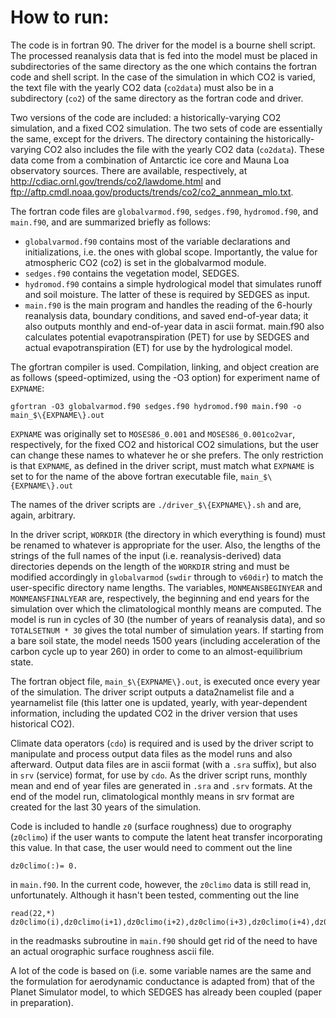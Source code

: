 # How to run:

The code is in fortran 90. The driver for the model is a bourne shell script. The processed reanalysis data that is fed into the model must be placed in subdirectories of the same directory as the one which contains the fortran code and shell script. In the case of the simulation in which CO2 is varied, the text file with the yearly CO2 data (`co2data`) must also be in a subdirectory (`co2`) of the same directory as the fortran code and driver.

Two versions of the code are included: a historically-varying CO2 simulation, and a fixed CO2 simulation. The two sets of code are essentially the same, except for the drivers. The directory containing the historically-varying CO2 also includes the file with the yearly CO2 data (`co2data`). These data come from a combination of Antarctic ice core and Mauna Loa observatory sources. There are available, respectively, at <http://cdiac.ornl.gov/trends/co2/lawdome.html> and <ftp://aftp.cmdl.noaa.gov/products/trends/co2/co2_annmean_mlo.txt>.

The fortran code files are `globalvarmod.f90`, `sedges.f90`, `hydromod.f90`, and `main.f90`, and are summarized briefly as follows:

- `globalvarmod.f90` contains most of the variable declarations and initializations, i.e. the ones with global scope. Importantly, the value for atmospheric CO2 (co2) is set in the globalvarmod module.
- `sedges.f90` contains the vegetation model, SEDGES.
- `hydromod.f90` contains a simple hydrological model that simulates runoff and soil moisture. The latter of these is required by SEDGES as input.
- `main.f90` is the main program and handles the reading of the 6-hourly reanalysis data, boundary conditions, and saved end-of-year data; it also outputs monthly and end-of-year data in ascii format. main.f90 also calculates potential evapotranspiration (PET) for use by SEDGES and actual evapotranspiration (ET) for use by the hydrological model.

The gfortran compiler is used. Compilation, linking, and object creation are as follows (speed-optimized, using the -O3 option) for experiment name of `EXPNAME`:

```
gfortran -O3 globalvarmod.f90 sedges.f90 hydromod.f90 main.f90 -o main_$\{EXPNAME\}.out
```

`EXPNAME` was originally set to `MOSES86_0.001` and `MOSES86_0.001co2var`, respectively, for the fixed CO2 and historical CO2 simulations, but the user can change these names to whatever he or she prefers. The only restriction is that `EXPNAME`, as defined in the driver script, must match what `EXPNAME` is set to for the name of the above fortran executable file, `main_$\{EXPNAME\}.out`

The names of the driver scripts are `./driver_$\{EXPNAME\}.sh` and are, again, arbitrary.

In the driver script, `WORKDIR` (the directory in which everything is found) must be renamed to whatever is appropriate for the user. Also, the lengths of the strings of the full names of the input (i.e. reanalysis-derived) data directories depends on the length of the `WORKDIR` string and must be modified accordingly in `globalvarmod` (`swdir` through to `v60dir`) to match the user-specific directory name lengths. The variables, `MONMEANSBEGINYEAR` and `MONMEANSFINALYEAR` are, respectively, the beginning and end years for the simulation over which the climatological monthly means are computed. The model is run in cycles of 30 (the number of years of reanalysis data), and so `TOTALSETNUM * 30` gives the total number of simulation years. If starting from a bare soil state, the model needs 1500 years (including acceleration of the carbon cycle up to year 260) in order to come to an almost-equilibrium state.

The fortran object file, `main_$\{EXPNAME\}.out`, is executed once every year of the simulation. The driver script outputs a data2namelist file and a yearnamelist file (this latter one is updated, yearly, with year-dependent information, including the updated CO2 in the driver version that uses historical CO2).

Climate data operators (`cdo`) is required and is used by the driver script to manipulate and process output data files as the model runs and also afterward. Output data files are in ascii format (with a `.sra` suffix), but also in `srv` (service) format, for use by `cdo`. As the driver script runs, monthly mean and end of year files are generated in `.sra` and `.srv` formats. At the end of the model run, climatological monthly means in srv format are created for the last 30 years of the simulation.

Code is included to handle `z0` (surface roughness) due to orography (`z0climo`) if the user wants to compute the latent heat transfer incorporating this value. In that case, the user would need to comment out the line
```
dz0climo(:)= 0.
```
in `main.f90`. In the current code, however, the `z0climo` data is still read in, unfortunately. Although it hasn't been tested, commenting out the line
```
read(22,*) dz0climo(i),dz0climo(i+1),dz0climo(i+2),dz0climo(i+3),dz0climo(i+4),dz0climo(i+5)
```
in the readmasks subroutine in `main.f90` should get rid of the need to have an actual orographic surface roughness ascii file.

A lot of the code is based on (i.e. some variable names are the same and the formulation for aerodynamic conductance is adapted from) that of the Planet Simulator model, to which SEDGES has already been coupled (paper in preparation).
